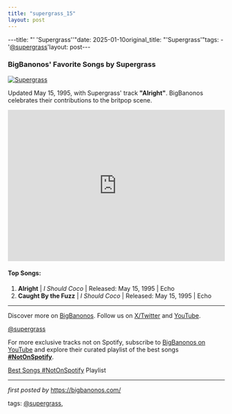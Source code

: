 ```yaml
---
title: "supergrass_15"
layout: post
---
```

---title: "' 'Supergrass''"date: 2025-01-10original_title: "'Supergrass'"tags:  - '[@supergrass](/tags/supergrass/)'layout: post---<h3>BigBanonos' Favorite Songs by Supergrass</h3><div > <a href="https://www.musicmaniarecords.be/media/artist-photo/113182-supergrass-band-pic.jpg" target="_blank"> <img src="https://www.musicmaniarecords.be/media/artist-photo/113182-supergrass-band-pic.jpg" alt="Supergrass"> </a></div><p>Updated May 15, 1995, with Supergrass' track <strong>"Alright"</strong>. BigBanonos celebrates their contributions to the britpop scene.</p><iframe src="https://open.spotify.com/embed/playlist/4eop5RFUyBJva7S3jq9iqm?utm_source=generator" width="100%" height="352" frameBorder="0" allowfullscreen="" allow="autoplay; clipboard-write; encrypted-media; fullscreen; picture-in-picture" loading="lazy"></iframe><h4>Top Songs:</h4><ol> <li><strong>Alright</strong> | <em>I Should Coco</em> | Released: May 15, 1995 | Echo</li> <li><strong>Caught By the Fuzz</strong> | <em>I Should Coco</em> | Released: May 15, 1995 | Echo</li></ol><hr /><p>Discover more on <a href="https://bigbanonos.com/" target="_blank">BigBanonos</a>. Follow us on <a href="https://x.com/bigbanonos" target="_blank">X/Twitter</a> and <a href="https://www.youtube.com/[@BigBanonos](/tags/BigBanonos/)" target="_blank">YouTube</a>.</p><p>[@supergrass](/tags/supergrass/)</p><!--Subscribe and Playlist Links--><div>    <p>For more exclusive tracks not on Spotify, subscribe to <a href="https://www.youtube.com/[@BigBanonos](/tags/BigBanonos/)" target="_blank">BigBanonos on YouTube</a> and explore their curated playlist of the best songs <strong>[#NotOnSpotify](/tags/NotOnSpotify/)</strong>.</p>    <p><a href="https://www.youtube.com/playlist?list=PLtuNtuTatqI0kFahUCbtbfenC_ET5O_tr" target="_blank">Best Songs [#NotOnSpotify](/tags/NotOnSpotify/) Playlist<br /></a></p></div><hr /><p><em>first posted by</em> <a href="https://bigbanonos.com/" rel="noopener" target="_new">https://bigbanonos.com/</a></p><p>tags: [@supergrass](/tags/supergrass/),</p>